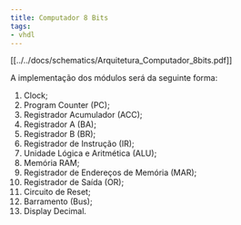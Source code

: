 ```yaml
---
title: Computador 8 Bits
tags:
- vhdl
---
```


[[../../docs/schematics/Arquitetura_Computador_8bits.pdf]]

A implementação dos módulos será da seguinte forma:

1. Clock;
2. Program Counter (PC);
3. Registrador Acumulador (ACC);
4. Registrador A (BA);
5. Registrador B (BR);
6. Registrador de Instrução (IR);
7. Unidade Lógica e Aritmética (ALU);
8. Memória RAM;
9. Registrador de Endereços de Memória (MAR);
10. Registrador de Saída (OR);
11. Circuito de Reset;
12. Barramento (Bus);
13. Display Decimal.